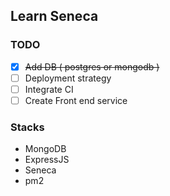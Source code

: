 ## Learn Seneca

### TODO
 - [x] ~~Add DB ( postgres or mongodb )~~
 - [ ] Deployment strategy
 - [ ] Integrate CI
 - [ ] Create Front end service

### Stacks
 - MongoDB
 - ExpressJS
 - Seneca
 - pm2
